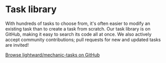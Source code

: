 # Task library

With hundreds of tasks to choose from, it's often easier to modify an existing task than to create a task from scratch. Our task library is on GitHub, making it easy to search its code all at once. We also actively accept community contributions; pull requests for new and updated tasks are invited!

[Browse lightward/mechanic-tasks on GitHub](https://github.com/lightward/mechanic-tasks)

